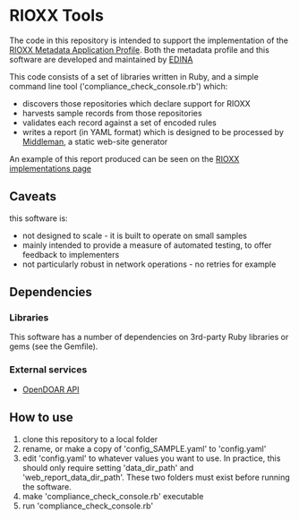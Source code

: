 # RIOXX Tools
The code in this repository is intended to support the implementation of the [RIOXX Metadata Application Profile](http://rioxx.net). Both the metadata profile and this software are developed and maintained by [EDINA](http://www.edina.ac.uk)

This code consists of a set of libraries written in Ruby, and a simple command line tool ('compliance_check_console.rb') which:

* discovers those repositories which declare support for RIOXX
* harvests sample records from those repositories
* validates each record against a set of encoded rules
* writes a report (in YAML format) which is designed to be processed by [Middleman](https://middlemanapp.com), a static web-site generator

An example of this report produced can be seen on the [RIOXX implementations page](http://rioxx.net/implementation/)

## Caveats
this software is:

* not designed to scale - it is built to operate on small samples
* mainly intended to provide a measure of automated testing, to offer feedback to implementers
* not particularly robust in network operations - no retries for example

## Dependencies

### Libraries
This software has a number of dependencies on 3rd-party Ruby libraries or gems (see the Gemfile).

### External services
* [OpenDOAR API](http://opendoar.org/api13.php?co=gb&show=max&sort=rname)

## How to use
1. clone this repository to a local folder
2. rename, or make a copy of 'config_SAMPLE.yaml' to 'config.yaml'
3. edit 'config.yaml' to whatever values you want to use. In practice, this should only require setting 'data_dir_path' and 'web_report_data_dir_path'. These two folders must exist before running the software.
4. make 'compliance_check_console.rb' executable
5. run 'compliance_check_console.rb'